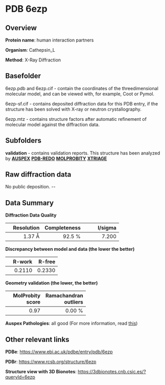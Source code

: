# PDB 6ezp

## Overview

**Protein name**: human interaction partners

**Organism**: Cathepsin_L

**Method**: X-Ray Diffraction

## Basefolder

6ezp.pdb and 6ezp.cif - contain the coordinates of the threedimensional molecular model, and can be viewed with, for example, Coot or Pymol.

6ezp-sf.cif - contains deposited diffraction data for this PDB entry, if the structure has been solved with X-ray or neutron crystallography.

6ezp.mtz - contains structure factors after automatic refinement of molecular model against the diffraction data.

## Subfolders





**validation** - contains validation reports. This structure has been analyzed by [**AUSPEX**](https://github.com/thorn-lab/coronavirus_structural_task_force/tree/master/pdb/human_interaction_partners/Cathepsin_L/6ezp/validation/auspex) [**PDB-REDO**](https://github.com/thorn-lab/coronavirus_structural_task_force/tree/master/pdb/human_interaction_partners/Cathepsin_L/6ezp/validation/pdb-redo) [**MOLPROBITY**](https://github.com/thorn-lab/coronavirus_structural_task_force/tree/master/pdb/human_interaction_partners/Cathepsin_L/6ezp/validation/molprobity) [**XTRIAGE**](https://github.com/thorn-lab/coronavirus_structural_task_force/blob/master/pdb/human_interaction_partners/Cathepsin_L/6ezp/validation/Xtriage_output.log) 

## Raw diffraction data

No public deposition. --<br> 

## Data Summary
**Diffraction Data Quality**

|   | Resolution | Completeness| I/sigma |
|---|-------------:|----------------:|--------------:|
|   |1.37 Å|92.5  %|<img width=50/>7.200|

**Discrepancy between model and data (the lower the better)**

|   | **R-work**| **R-free**   
|---|-------------:|----------------:|           
||  0.2110|  0.2330|

**Geometry validation (the lower, the better)**

|   |**MolProbity<br>score**| **Ramachandran<br>outliers** 
|---|-------------:|----------------:|
||  0.97|  0.00 %|

**Auspex Pathologies**: all good (For more information, read [this](https://github.com/thorn-lab/coronavirus_structural_task_force/blob/master/pdb/human_interaction_partners/Cathepsin_L/6ezp/validation/auspex/6ezp_auspex_comments.txt))

 



## Other relevant links 
**PDBe**:  https://www.ebi.ac.uk/pdbe/entry/pdb/6ezp
 
**PDBr**: https://www.rcsb.org/structure/6ezp 

**Structure view with 3D Bionotes**: https://3dbionotes.cnb.csic.es/?queryId=6ezp

